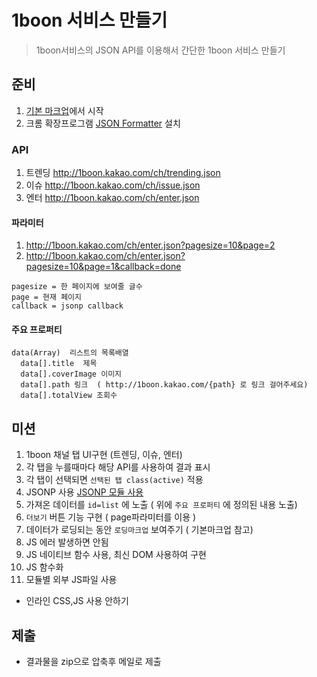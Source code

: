 # 1boon 서비스 만들기

> 1boon서비스의 JSON API를 이용해서 간단한 1boon 서비스 만들기 


## 준비

1. [기본 마크업](./assets/test1-base.html)에서 시작
1. 크롬 확장프로그램 [JSON Formatter](https://chrome.google.com/webstore/detail/json-formatter/bcjindcccaagfpapjjmafapmmgkkhgoa) 설치


### API

1. 트렌딩 http://1boon.kakao.com/ch/trending.json
1. 이슈 http://1boon.kakao.com/ch/issue.json
1. 엔터 http://1boon.kakao.com/ch/enter.json

#### 파라미터

1. http://1boon.kakao.com/ch/enter.json?pagesize=10&page=2  
1. http://1boon.kakao.com/ch/enter.json?pagesize=10&page=1&callback=done  

```
pagesize = 한 페이지에 보여줄 글수 
page = 현재 페이지
callback = jsonp callback
```

#### 주요 프로퍼티 
```
data(Array)  리스트의 목록배열
  data[].title  제목
  data[].coverImage 이미지
  data[].path 링크  ( http://1boon.kakao.com/{path} 로 링크 걸어주세요)
  data[].totalView 조회수
```



## 미션
 
1. 1boon 채널 탭 UI구현 (트렌딩, 이슈, 엔터)
1. 각 탭을 누를때마다 해당 API를 사용하여  결과 표시
1. 각 탭이 선택되면 `선택된 탭 class(active)` 적용 
1. JSONP 사용 [JSONP 모듈 사용](http://begin.js.org/ajax/module.html)
1. 가져온 데이터를 `id=list` 에 노출  ( 위에 `주요 프로퍼티` 에 정의된 내용 노출)
1. `더보기` 버튼 기능 구현 ( page파라미터를 이용 )
1. 데이터가 로딩되는 동안 `로딩마크업` 보여주기 ( 기본마크업 참고)
1. JS 에러 발생하면 안됨
1. JS 네이티브 함수 사용, 최신 DOM 사용하여 구현
1. JS 함수화
1. 모듈별 외부 JS파일 사용
  * 인라인 CSS,JS 사용 안하기

## 제출

* 결과물을 zip으로 압축후 메일로 제출
